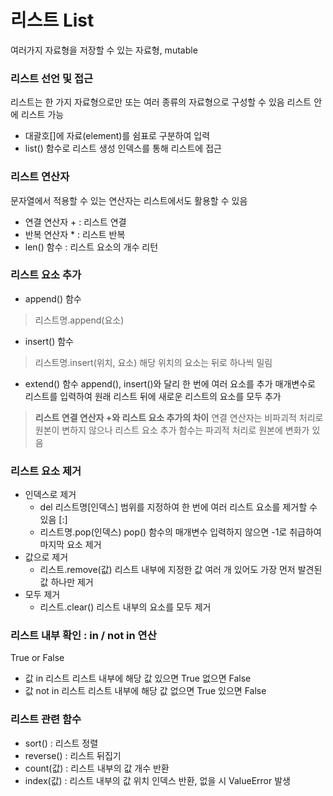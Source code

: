 리스트 List
===========================
여러가지 자료형을 저장할 수 있는 자료형, mutable

### 리스트 선언 및 접근
리스트는 한 가지 자료형으로만 또는 여러 종류의 자료형으로 구성할 수 있음
리스트 안에 리스트 가능
+ 대괄호[]에 자료(element)를 쉼표로 구분하여 입력
+ list() 함수로 리스트 생성
인덱스를 통해 리스트에 접근

### 리스트 연산자
문자열에서 적용할 수 있는 연산자는 리스트에서도 활용할 수 있음
+ 연결 연산자 + : 리스트 연결
+ 반복 연산자 * : 리스트 반복 
+ len() 함수 : 리스트 요소의 개수 리턴

### 리스트 요소 추가
+ append() 함수
> 리스트명.append(요소)

+ insert() 함수
> 리스트명.insert(위치, 요소)
> 해당 위치의 요소는 뒤로 하나씩 밀림

+ extend() 함수
append(), insert()와 달리 한 번에 여러 요소를 추가
매개변수로 리스트를 입력하여 원래 리스트 뒤에 새로운 리스트의 요소를 모두 추가

> **리스트 연결 연산자 +와 리스트 요소 추가의 차이**
> 연결 연산자는 비파괴적 처리로 원본이 변하지 않으나 리스트 요소 추가 함수는 파괴적 처리로 원본에 변화가 있음

### 리스트 요소 제거
+ 인덱스로 제거
  + del 리스트명[인덱스]
    범위를 지정하여 한 번에 여러 리스트 요소를 제거할 수 있음 [:]
  + 리스트명.pop(인덱스)
    pop() 함수의 매개변수 입력하지 않으면 -1로 취급하여 마지막 요소 제거
+ 값으로 제거
  + 리스트.remove(값)
    리스트 내부에 지정한 값 여러 개 있어도 가장 먼저 발견된 값 하나만 제거
+ 모두 제거
  + 리스트.clear()
    리스트 내부의 요소를 모두 제거
    
### 리스트 내부 확인 : in / not in 연산
True or False
+ 값 in 리스트
  리스트 내부에 해당 값 있으면 True 없으면 False
+ 값 not in 리스트 
  리스트 내부에 해당 값 없으면 True 있으면 False
    
### 리스트 관련 함수
+ sort() : 리스트 정렬
+ reverse() : 리스트 뒤집기
+ count(값) : 리스트 내부의 값 개수 반환
+ index(값) : 리스트 내부의 값 위치 인덱스 반환, 없을 시 ValueError 발생 
